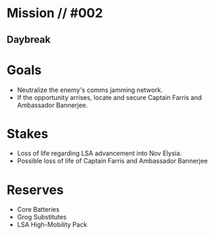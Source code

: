 # Mission // #002
## Daybreak

# Goals
- Neutralize the enemy's comms jamming network.
- If the opportunity arrises, locate and secure Captain Farris and Ambassador Bannerjee.

# Stakes
- Loss of life regarding LSA advancement into Nov Elysia.
- Possible loss of life of Captain Farris and Ambassador Bannerjee

# Reserves
- Core Batteries
- Grog Substitutes
- LSA High-Mobility Pack